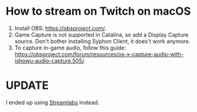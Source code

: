 # How to stream on Twitch on macOS

1. Install OBS: https://obsproject.com/.
1. Game Capture is not supported in Catalina, so add a Display Capture source. Don't bother installing Syphon Client, it does't work anymore. 
1. To capture in-game audio, follow this guide: https://obsproject.com/forum/resources/os-x-capture-audio-with-ishowu-audio-capture.505/.

# UPDATE

I ended up using [Streamlabs](https://streamlabs.com/) instead. 
